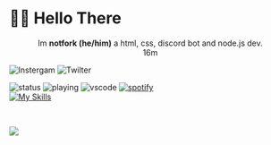 # 👋🏻 Hello There
<p align="center">
Im <b>notfork (he/him)</b> a html, css, discord bot and node.js dev.
<br>
16m
<br>
</p>

![Instergam](https://www.instagram.com/notforkdev/)
![Twilter](https://twitter.com/notforkfr)

![status](https://api.statusbadges.me/badge/status/766770928297181245?style=for-the-badge)
![playing](https://api.statusbadges.me/badge/playing/766770928297181245?style=for-the-badge)
![vscode](https://api.statusbadges.me/badge/vscode/766770928297181245?style=for-the-badge)
[![spotify](https://api.statusbadges.me/badge/spotify/766770928297181245?style=for-the-badge)](https://api.statusbadges.me/openspotify/766770928297181245)
<br>
[![My Skills](https://skillicons.dev/icons?i=html,css,bots,nodejs,md)](https://skillicons.dev)

<br>

<p>
<a href="https://github-readme-stats.vercel.app/api?username=notforkdev)](https://github.com/anuraghazra/github-readme-stats">
  <img src="https://github-readme-stats.vercel.app/api?username=notforkdev" />
</a>
</p>

